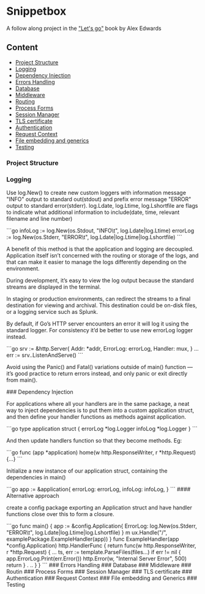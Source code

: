 # Snippetbox
 A follow along project in the ["Let's go"](https://lets-go.alexedwards.net/) book by Alex Edwards

## Content
<ul>
    <li><a href="#project-structure">Project Structure</a></li>
    <li><a href="logging">Logging</a></li>
    <li><a href="#dependency-injection">Dependency Injection</a></li>
    <li><a href="#errors-handling">Errors Handling</a></li>
    <li><a href="#database">Database</a></li>
    <li><a href="#middleware">Middleware</a></li>
    <li><a href="#routing">Routing</a></li>
    <li><a href="#process-forms">Process Forms</a></li>
    <li><a href="#session-manager">Session Manager</a></li>
    <li><a href="#tls-certificate">TLS certificate</a></li>
    <li><a href ="#authentication">Authentication</a></li>
    <li><a href ="#request-context">Request Context</a></li>
    <li><a href ="#file-embedding-and-generics">File embedding and generics</a></li>
    <li><a href ="#testing">Testing</a></li>
</ul>

### Project Structure
### Logging
<p>Use log.New() to create new custom loggers with information message "INFO" output to standard out(stdout) and prefix error message "ERROR" output to standard error(stderr). log.Ldate, log.Ltime, log.Lshortfile are flags to indicate what additional information to include(date, time, relevant filename and line number)</p>
```go
infoLog := log.New(os.Stdout, "INFO\t", log.Ldate|log.Ltime)
errorLog := log.New(os.Stderr, "ERROR\t", log.Ldate|log.Ltime|log.Lshortfile)
```
<p>A benefit of this method is that the application and logging are decoupled. Application itself isn’t concerned with the routing or storage of the logs, and that can make it easier to manage the logs differently depending on the environment.</p>
<p>During development, it’s easy to view the log output because the standard streams are displayed in the terminal.</p>
<p>In staging or production environments, can redirect the streams to a final destination for viewing and archival. This destination could be on-disk files, or a logging service such as Splunk.</p>
<p> By default, if Go’s HTTP server encounters an error it will log it using the standard logger. For consistency it’d be better to use new errorLog logger instead.</p>
```go
srv := &http.Server{
Addr: *addr,
ErrorLog: errorLog,
Handler: mux,
}
...
err := srv..ListenAndServe()
```
<p>Avoid using the Panic() and Fatal() variations outside of main() function — it’s good practice to return errors instead, and only panic or exit directly from main().</p>
### Dependency Injection
<p>For applications where all your handlers are in the same package, a neat way to inject dependencies is to put them into a custom application struct, and then define your handler functions as methods against application.</p>
```go
type application struct {
errorLog *log.Logger
infoLog *log.Logger
}
```
<p>And then update handlers function so that they become methods. Eg:</p>
```go
func (app *application) home(w http.ResponseWriter, r *http.Request){...}
```
<p>Initialize a new instance of our application struct, containing the dependencies in main()</p>
```go
app := &application{
errorLog: errorLog,
infoLog: infoLog,
}
```
#### Alternative approach
<p>create a config package exporting an Application struct and have handler functions close over this to form a closure.</p>
```go
func main() {
app := &config.Application{
ErrorLog: log.New(os.Stderr, "ERROR\t", log.Ldate|log.Ltime|log.Lshortfile)
} m
ux.Handle("/", examplePackage.ExampleHandler(app))
}
func ExampleHandler(app *config.Application) http.HandlerFunc {
return func(w http.ResponseWriter, r *http.Request) {
...
ts, err := template.ParseFiles(files...)
if err != nil {
app.ErrorLog.Print(err.Error())
http.Error(w, "Internal Server Error", 500)
return
} .
..
}
}
```
### Errors Handling
### Database
### Middleware
### Routin
### Process Forms
### Session Manager
### TLS certificate
### Authentication
### Request Context
### File embedding and Generics
### Testing
